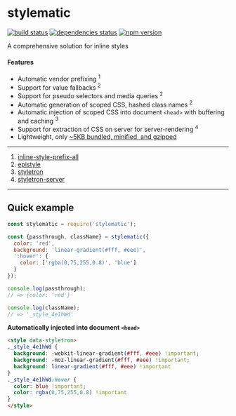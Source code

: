 # stylematic

[![build status][build-badge]][build-href]
[![dependencies status][deps-badge]][deps-href]
[![npm version][npm-badge]][npm-href]

A comprehensive solution for inline styles

#### Features
* Automatic vendor prefixing <sup>1</sup>
* Support for value fallbacks <sup>2</sup>
* Support for pseudo selectors and media queries <sup>2</sup>
* Automatic generation of scoped CSS, hashed class names <sup>2</sup>
* Automatic injection of scoped CSS into document `<head>` with buffering and caching <sup>3</sup>
* Support for extraction of CSS on server for server-rendering <sup>4</sup>
* Lightweight, only [~5KB bundled, minified, and gzipped](https://wzrd.in/standalone/stylematic@latest)

<hr />

1. [inline-style-prefix-all](https://github.com/rofrischmann/inline-style-prefix-all)
2. [epistyle](https://github.com/rtsao/epistyle)
3. [styletron](https://github.com/rtsao/styletron)
4. [styletron-server](https://github.com/rtsao/styletron-server)

<hr />


## Quick example

```js
const stylematic = require('stylematic');

const {passthrough, className} = stylematic({
  color: 'red',
  background: 'linear-gradient(#fff, #eee)',
  ':hover': {
    color: ['rgba(0,75,255,0.8)', 'blue']
  }
});

console.log(passthrough);
// => {color: 'red'}

console.log(className);
// => '_style_4e1hWd'
```

**Automatically injected into document `<head>`**
```html
<style data-styletron>
._style_4e1hWd {
  background: -webkit-linear-gradient(#fff, #eee) !important;
  background: -moz-linear-gradient(#fff, #eee) !important;
  background: linear-gradient(#fff, #eee) !important
}
._style_4e1hWd:hover {
  color: blue !important;
  color: rgba(0,75,255,0.8) !important
}
</style>
```

[build-badge]: https://travis-ci.org/rtsao/stylematic.svg?branch=master
[build-href]: https://travis-ci.org/rtsao/stylematic
[deps-badge]: https://david-dm.org/rtsao/stylematic.svg
[deps-href]: https://david-dm.org/rtsao/stylematic
[npm-badge]: https://badge.fury.io/js/stylematic.svg
[npm-href]: https://www.npmjs.com/package/stylematic
